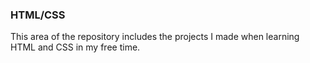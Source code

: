 ### HTML/CSS

This area of the repository includes the projects I made when learning HTML and CSS in my free time.